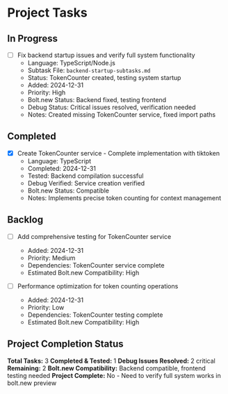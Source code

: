 # Project Tasks

## In Progress
- [ ] Fix backend startup issues and verify full system functionality
  - Language: TypeScript/Node.js
  - Subtask File: `backend-startup-subtasks.md`
  - Status: TokenCounter created, testing system startup
  - Added: 2024-12-31
  - Priority: High
  - Bolt.new Status: Backend fixed, testing frontend
  - Debug Status: Critical issues resolved, verification needed
  - Notes: Created missing TokenCounter service, fixed import paths

## Completed
- [x] Create TokenCounter service - Complete implementation with tiktoken
  - Language: TypeScript
  - Completed: 2024-12-31
  - Tested: Backend compilation successful
  - Debug Verified: Service creation verified
  - Bolt.new Status: Compatible
  - Notes: Implements precise token counting for context management

## Backlog
- [ ] Add comprehensive testing for TokenCounter service
  - Added: 2024-12-31
  - Priority: Medium
  - Dependencies: TokenCounter service complete
  - Estimated Bolt.new Compatibility: High

- [ ] Performance optimization for token counting operations
  - Added: 2024-12-31
  - Priority: Low
  - Dependencies: TokenCounter testing complete
  - Estimated Bolt.new Compatibility: High

## Project Completion Status
**Total Tasks:** 3
**Completed & Tested:** 1
**Debug Issues Resolved:** 2 critical
**Remaining:** 2
**Bolt.new Compatibility:** Backend compatible, frontend testing needed
**Project Complete:** No - Need to verify full system works in bolt.new preview